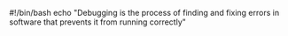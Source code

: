 #!/bin/bash
echo "Debugging is the process of finding and fixing errors in software that prevents it from running correctly"
